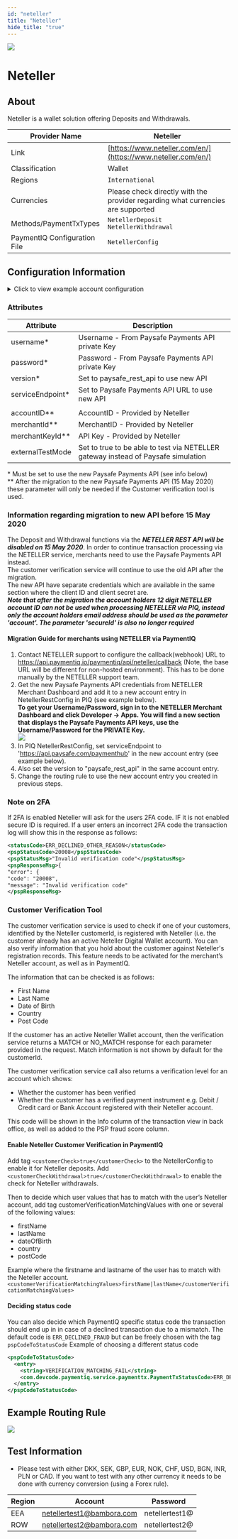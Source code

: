 ```yaml
--- 
id: "neteller" 
title: "Neteller"
hide_title: "true"
---
```

 
![](/img/providers/logos/neteller.png)

# Neteller

## About
Neteller is a wallet solution offering Deposits and Withdrawals.

| Provider Name                | Neteller                                                                        |
|------------------------------|---------------------------------------------------------------------------------|
| Link                         | [https://www.neteller.com/en/](https://www.neteller.com/en/)                    |
| Classification               | Wallet                                                                          |
| Regions                      | `International`                                                                 |
| Currencies                   | Please check directly with the provider regarding what currencies are supported |
| Methods/PaymentTxTypes       | `NetellerDeposit`<br/> `NetellerWithdrawal`                                     |
| PaymentIQ Configuration File | `NetellerConfig`                                                                |

## Configuration Information

<details>
<summary>Click to view example account configuration</summary>
<br/>

If you are not using Customer Verification Tool
```xml
<accounts>
    <entry>
        <string>PaysafeApi</string>
        <account>
            <username>?????</username>
            <password>?????</password>
            <serviceEndpoint>https://api.test.paysafe.com/paymenthub</serviceEndpoint>
            <version>paysafe_rest_api</version>
            <container>window</container>
        </account>
    </entry>
</accounts>
```
If you are using Customer Verification Tool
```xml
<accounts>
    <entry>
        <string>PaysafeApi</string>
        <account>
            <username>?????</username>
            <password>?????</password>
            <serviceEndpoint>https://api.test.paysafe.com/paymenthub</serviceEndpoint>
            <version>paysafe_rest_api</version>
            <container>window</container>
            <customerCheck>true</customerCheck>
            <customerCheckWithdrawal>ture</customerCheckWithdrawal>
            <accountID>?????</accountID>
            <merchantId>?????</merchantId>
            <merchantKeyId>?????</merchantKeyId>
        </account>
    </entry>
</accounts>
```
</details>

### Attributes

| Attribute        | Description                                                                       |
|------------------|-----------------------------------------------------------------------------------|
| username*        | Username - From Paysafe Payments API private Key                                  |
| password*        | Password - From Paysafe Payments API private Key                                  |
| version*         | Set to paysafe_rest_api to use new API                                            |
| serviceEndpoint* | Set to Paysafe Payments API URL to use new API                                    |
|                  |                                                                                   |
| accountID**      | AccountID - Provided by Neteller                                                  |
| merchantId**     | MerchantID - Provided by Neteller                                                 |
| merchantKeyId**  | API Key - Provided by Neteller                                                    |
| externalTestMode | Set to true to be able to test via NETELLER gateway instead of Paysafe simulation |

\* Must be set to use the new Paysafe Payments API (see info below)   
\** After the migration to the new Paysafe Payments API (15 May 2020) these parameter will only be needed if the Customer verification tool is used. 

### Information regarding migration to new API before 15 May 2020
The Deposit and Withdrawal functions via the ***NETELLER REST API will be disabled on 15 May 2020***. In order to continue transaction processing via the NETELLER service, merchants need to use the Paysafe Payments API instead.  
The customer verification service will continue to use the old API after the migration.   
The new API have separate credentials which are available in the same section where the client ID and client secret are.  
***Note that after the migration the account holders 12 digit NETELLER account ID can not be used when processing NETELLER via PIQ, instead only the account holders email address should be used as the parameter 'account'. The parameter 'secureId' is also no longer required***
#### Migration Guide for merchants using NETELLER via PaymentIQ 
1. Contact NETELLER support to configure the callback(webhook) URL to https://api.paymentiq.io/paymentiq/api/neteller/callback (Note, the base URL will be different for non-hosted environment). This has to be done manually by the NETELLER support team.
2. Get the new Paysafe Payments API credentials from NETELLER Merchant Dashboard and add it to a new account entry in NetellerRestConfig in PIQ (see example below).  
**To get your Username/Password, sign in to the NETELLER Merchant Dashboard and click Developer -> Apps. You will find a new section that displays the Paysafe Payments API keys, use the Username/Password for the PRIVATE Key.**  
 ![](/img/providers/neteller01.png)
3. In PIQ NetellerRestConfig, set serviceEndpoint to 'https://api.paysafe.com/paymenthub' in the new account entry (see example below).
4. Also set the version to "paysafe_rest_api" in the same account entry.
5. Change the routing rule to use the new account entry you created in previous steps.

### Note on 2FA

If 2FA is enabled Neteller will ask for the users 2FA code. IF it is not enabled secure ID is required. If a user enters an incorrect 2FA code the transaction log will show this in the response as follows:

```xml
<statusCode>ERR_DECLINED_OTHER_REASON</statusCode>
<pspStatusCode>20008</pspStatusCode>
<pspStatusMsg>"Invalid verification code"</pspStatusMsg>
<pspResponseMsg>{
"error": {
"code": "20008",
"message": "Invalid verification code"
</pspResponseMsg>
```

### Customer Verification Tool
The customer verification service is used to check if one of your customers, identified by the Neteller customerId, is registered with Neteller (i.e. the customer already has an active Neteller Digital Wallet account). You can also verify information that you hold about the customer against Neteller's registration records. This feature needs to be activated for the merchant’s Neteller account, as well as in PaymentIQ.

The information that can be checked is as follows:
- First Name
- Last Name
- Date of Birth
- Country
- Post Code

If the customer has an active Neteller Wallet account, then the verification service returns a MATCH or NO_MATCH response for each parameter provided in the request. Match information is not shown by default for the customerId.

The customer verification service call also returns a verification level for an account which shows:
- Whether the customer has been verified
- Whether the customer has a verified payment instrument e.g. Debit / Credit card or Bank Account registered with their Neteller account.

This code will be shown in the Info column of the transaction view in back office, as well as added to the PSP fraud score column.

#### Enable Neteller Customer Verification in PaymentIQ
Add tag `<customerCheck>true</customerCheck>` to the NetellerConfig to enable it for Neteller deposits. Add `<customerCheckWithdrawal>true</customerCheckWithdrawal>` to enable the check for Neteller withdrawals.

Then to decide which user values that has to match with the user’s Neteller account, add tag customerVerificationMatchingValues with one or several of the following values:
- firstName
- lastName
- dateOfBirth
- country
- postCode

Example where the firstname and lastname of the user has to match with the Neteller account.
```<customerVerificationMatchingValues>firstName|lastName</customerVerificationMatchingValues>```

#### Deciding status code
You can also decide which PaymentIQ specific status code the transaction should end up in in case of a declined transaction due to a mismatch. The default code is ```ERR_DECLINED_FRAUD``` but can be freely chosen with the tag ```pspCodeToStatusCode```
Example of choosing a different status code

```xml
<pspCodeToStatusCode>
  <entry>
    <string>VERIFICATION_MATCHING_FAIL</string>
    <com.devcode.paymentiq.service.paymenttx.PaymentTxStatusCode>ERR_DECLINED_OTHER_REASON</com.devcode.paymentiq.service.paymenttx.PaymentTxStatusCode>
  </entry>
</pspCodeToStatusCode>
```

## Example Routing Rule
![](/img/providers/routing/neteller.png)
## Test Information

- Please test with either DKK, SEK, GBP, EUR, NOK, CHF, USD, BGN, INR, PLN or CAD. If you want to test with any other currency it needs to be done with currency conversion (using a Forex rule).

| Region | Account                   | Password       |
|--------|---------------------------|----------------|
| EEA    | netellertest1@bambora.com | netellertest1@ |
| ROW    | netellertest2@bambora.com | netellertest2@ |
